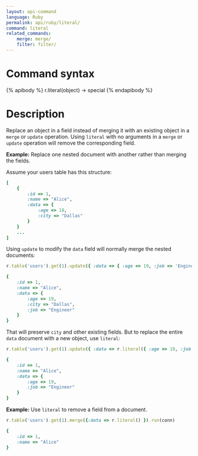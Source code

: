 ```yaml
---
layout: api-command
language: Ruby
permalink: api/ruby/literal/
command: literal
related_commands:
    merge: merge/
    filter: filter/
---
```

# Command syntax #

{% apibody %}
r.literal(object) &rarr; special
{% endapibody %}

# Description #

Replace an object in a field instead of merging it with an existing object in a `merge` or `update` operation. Using `literal` with no arguments in a `merge` or `update` operation will remove the corresponding field.

__Example:__ Replace one nested document with another rather than merging the fields.

Assume your users table has this structure:

```rb
[
    {
        :id => 1,
        :name => "Alice",
        :data => {
            :age => 18,
            :city => "Dallas"
        }
    }       
    ...
]
```

Using `update` to modify the `data` field will normally merge the nested documents:

```rb
r.table('users').get(1).update({ :data => { :age => 19, :job => 'Engineer' } }).run(conn)

{
    :id => 1,
    :name => "Alice",
    :data => {
        :age => 19,
        :city => "Dallas",
        :job => "Engineer"
    }
}       
```

That will preserve `city` and other existing fields. But to replace the entire `data` document with a new object, use `literal`:

```rb
r.table('users').get(1).update({ :data => r.literal({ :age => 19, :job => 'Engineer' }) }).run(conn)

{
    :id => 1,
    :name => "Alice",
    :data => {
        :age => 19,
        :job => "Engineer"
    }
}       
```

__Example:__ Use `literal` to remove a field from a document.

```rb
r.table('users').get(1).merge({:data => r.literal() }).run(conn)

{
    :id => 1,
    :name => "Alice"
}
```
